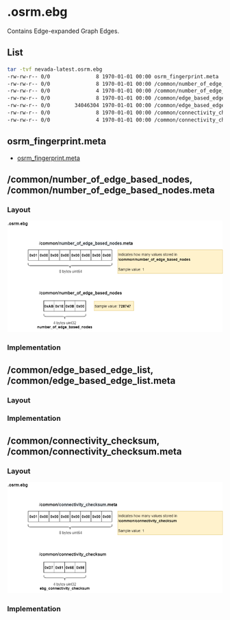 # .osrm.ebg
Contains Edge-expanded Graph Edges.     

## List

```bash
tar -tvf nevada-latest.osrm.ebg
-rw-rw-r-- 0/0               8 1970-01-01 00:00 osrm_fingerprint.meta
-rw-rw-r-- 0/0               8 1970-01-01 00:00 /common/number_of_edge_based_nodes.meta
-rw-rw-r-- 0/0               4 1970-01-01 00:00 /common/number_of_edge_based_nodes
-rw-rw-r-- 0/0               8 1970-01-01 00:00 /common/edge_based_edge_list.meta
-rw-rw-r-- 0/0        34046304 1970-01-01 00:00 /common/edge_based_edge_list
-rw-rw-r-- 0/0               8 1970-01-01 00:00 /common/connectivity_checksum.meta
-rw-rw-r-- 0/0               4 1970-01-01 00:00 /common/connectivity_checksum
```

## osrm_fingerprint.meta
- [osrm_fingerprint.meta](./fingerprint.md)

## /common/number_of_edge_based_nodes, /common/number_of_edge_based_nodes.meta

### Layout
![](./graph/map.osrm.ebg.common.number_of_edge_based_nodes.png)

### Implementation


## /common/edge_based_edge_list, /common/edge_based_edge_list.meta

### Layout

### Implementation

## /common/connectivity_checksum, /common/connectivity_checksum.meta

### Layout
![](./graph/map.osrm.ebg.common.connectivity_checksum.png)

### Implementation

